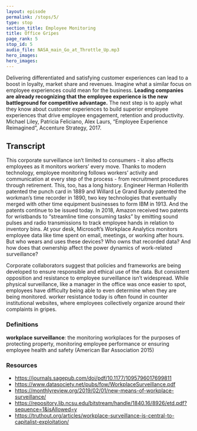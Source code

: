 ```yaml
---
layout: episode
permalink: /stops/5/
type: stop
section_title: Employee Monitoring
title: Office Gripes
page_rank: 5
stop_id: 5
audio_file: NASA_main_Go_at_Throttle_Up.mp3
hero_images:
hero_images:
---
```


Delivering differentiated and satisfying customer experiences can lead to a boost in loyalty, market share and revenues. Imagine what a similar focus on employee experiences could mean for the business. **Leading companies are already recognizing that the employee experience is the new battleground for competitive advantage.** The next step is to apply what they know about customer experiences to build superior employee experiences that drive employee engagement, retention and productivity.
Michael Liley, Patricia Feliciano, Alex Laurs, “Employee Experience Reimagined”, Accenture Strategy, 2017.

## Transcript

This corporate surveillance isn’t limited to consumers - it also affects employees as it monitors workers’ every move. Thanks to modern technology, employee monitoring follows workers’ activity and communication at every step of the process - from recruitment procedures through retirement. This, too, has a long history. Engineer Herman Hollerith patented the punch card in 1889 and Willard Le Grand Bundy patented the workman’s time recorder in 1890, two key technologies that eventually merged with other time equipment businesses to form IBM in 1913. And the patents continue to be issued today. In 2018, Amazon received two patents for wristbands to “streamline time consuming tasks” by emitting sound pulses and radio transmissions to track employee hands in relation to inventory bins. At your desk, Microsoft’s Workplace Analytics monitors employee data like time spent on email, meetings, or working after hours. But who wears and uses these devices? Who owns that recorded data? And how does that ownership affect the power dynamics of work-related surveillance?

Corporate collaborators suggest that policies and frameworks are being developed to ensure responsible and ethical use of the data. But consistent opposition and resistance to employee surveillance isn’t widespread. While physical surveillance, like a manager in the office was once easier to spot, employees have difficulty being able to even determine when they are being monitored. worker resistance today is often found in counter institutional websites, where employees collectively organize around their complaints in gripes.

### Definitions
**workplace surveillance**: the monitoring workplaces for the purposes of protecting property, monitoring employee performance or ensuring employee health and safety (American Bar Association 2015)

### Resources
- https://journals.sagepub.com/doi/pdf/10.1177/1095796017699811
- https://www.datasociety.net/pubs/fow/WorkplaceSurveillance.pdf
- https://monthlyreview.org/2019/02/01/new-means-of-workplace-surveillance/
- https://repository.lib.ncsu.edu/bitstream/handle/1840.16/8926/etd.pdf?sequence=1&isAllowed=y
- https://truthout.org/articles/workplace-surveillance-is-central-to-capitalist-exploitation/
